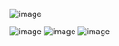![image](https://github.com/user-attachments/assets/4210e620-9cdb-4832-94b2-9a53bdba3d3a)

![image](https://github.com/user-attachments/assets/ea0efe8a-d7fe-4af4-9241-3c29c6fc0535)
![image](https://github.com/user-attachments/assets/8f9c5081-daa2-4254-9e1d-c61bdd62824d)
![image](https://github.com/user-attachments/assets/5c853744-bc11-4b09-b523-60db2066b07c)


